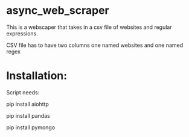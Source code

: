 # async_web_scraper
This is a webscaper that takes in a csv file of websites and regular expressions.

CSV file has to have two columns one named websites and one named regex



# Installation:

Script needs:

pip install aiohttp

pip install pandas

pip install pymongo

